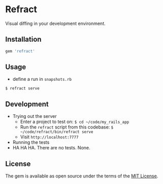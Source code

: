 # Refract

Visual diffing in your development environment.

## Installation

```ruby
gem 'refract'
```

## Usage

- define a run in `snapshots.rb`

```
$ refract serve
```

## Development

- Trying out the server
  - Enter a project to test on: `$ cd ~/code/my_rails_app`
  - Run the `refract` script from this codebase: `$ ~/code/refract/bin/refract serve`
  - Visit `http://localhost:7777`
- Running the tests
 - HA HA HA. There are no tests. None.

## License

The gem is available as open source under the terms of the [MIT License](http://opensource.org/licenses/MIT).
